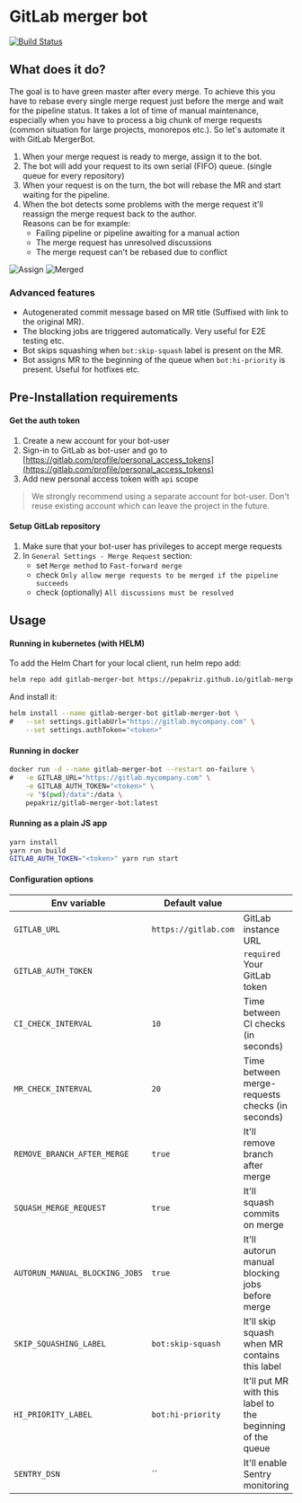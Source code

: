 # GitLab merger bot

[![Build Status](https://travis-ci.org/pepakriz/gitlab-merger-bot.svg)](https://travis-ci.org/pepakriz/gitlab-merger-bot)

## What does it do?

The goal is to have green master after every merge. To achieve this you have to rebase every single merge request just before the merge and wait for the pipeline status. It takes a lot of time of manual maintenance, especially when you have to process a big chunk of merge requests (common situation for large projects, monorepos etc.). So let's automate it with GitLab MergerBot.

1) When your merge request is ready to merge, assign it to the bot.
2) The bot will add your request to its own serial (FIFO) queue. (single queue for every repository)
3) When your request is on the turn, the bot will rebase the MR and start waiting for the pipeline.
4) When the bot detects some problems with the merge request it'll reassign the merge request back to the author.<br />
Reasons can be for example:
	- Failing pipeline or pipeline awaiting for a manual action
	- The merge request has unresolved discussions
	- The merge request can't be rebased due to conflict

![Assign](https://i.imgur.com/B3Xnpgi.png)
![Merged](https://i.imgur.com/N0WhuOU.png)

### Advanced features

- Autogenerated commit message based on MR title (Suffixed with link to the original MR).
- The blocking jobs are triggered automatically. Very useful for E2E testing etc.
- Bot skips squashing when `bot:skip-squash` label is present on the MR.
- Bot assigns MR to the beginning of the queue when `bot:hi-priority` is present. Useful for hotfixes etc.

## Pre-Installation requirements

#### Get the auth token

1) Create a new account for your bot-user
2) Sign-in to GitLab as bot-user and go to [https://gitlab.com/profile/personal_access_tokens](https://gitlab.com/profile/personal_access_tokens)
3) Add new personal access token with `api` scope

> We strongly recommend using a separate account for bot-user. Don't reuse existing account which can leave the project in the future.

#### Setup GitLab repository

1) Make sure that your bot-user has privileges to accept merge requests
2) In `General Settings - Merge Request` section:
	* set `Merge method` to `Fast-forward merge`
	* check `Only allow merge requests to be merged if the pipeline succeeds`
	* check (optionally) `All discussions must be resolved`


## Usage

#### Running in kubernetes (with HELM)

To add the Helm Chart for your local client, run helm repo add:

```bash
helm repo add gitlab-merger-bot https://pepakriz.github.io/gitlab-merger-bot
```

And install it:

```bash
helm install --name gitlab-merger-bot gitlab-merger-bot \
#	--set settings.gitlabUrl="https://gitlab.mycompany.com" \
	--set settings.authToken="<token>"
```

#### Running in docker

```bash
docker run -d --name gitlab-merger-bot --restart on-failure \
#	-e GITLAB_URL="https://gitlab.mycompany.com" \
	-e GITLAB_AUTH_TOKEN="<token>" \
	-v "$(pwd)/data":/data \
	pepakriz/gitlab-merger-bot:latest
```

#### Running as a plain JS app

```bash
yarn install
yarn run build
GITLAB_AUTH_TOKEN="<token>" yarn run start
```

#### Configuration options

| Env variable | Default value |  |
|-------------------|--------------------|-------------------|
| `GITLAB_URL` | `https://gitlab.com` | GitLab instance URL  |
| `GITLAB_AUTH_TOKEN` |  | `required` Your GitLab token |
| `CI_CHECK_INTERVAL` | `10` | Time between CI checks (in seconds) |
| `MR_CHECK_INTERVAL` | `20` | Time between merge-requests checks (in seconds) |
| `REMOVE_BRANCH_AFTER_MERGE` | `true` | It'll remove branch after merge |
| `SQUASH_MERGE_REQUEST` | `true` | It'll squash commits on merge |
| `AUTORUN_MANUAL_BLOCKING_JOBS` | `true` | It'll autorun manual blocking jobs before merge |
| `SKIP_SQUASHING_LABEL` | `bot:skip-squash` | It'll skip squash when MR contains this label |
| `HI_PRIORITY_LABEL` | `bot:hi-priority` | It'll put MR with this label to the beginning of the queue |
| `SENTRY_DSN` | `` | It'll enable Sentry monitoring |
